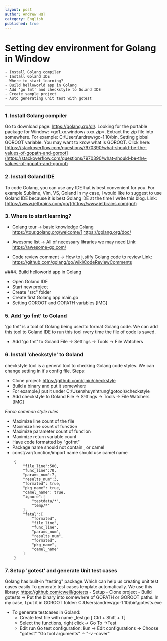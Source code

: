 ```yaml
---
layout: post
author: Andrew HQT
category: English
published: true
---
```

# Setting dev environment for Golang in Window

    - Install Golang compiler 
    - Install Goland IDE
    - Where to start learning?
    - Build helloworld app in Golang
    - Add 'go fmt' and checkstyle to Goland IDE
    - Create sample project 
    - Auto generating unit test with gotest


---

### 1. Install Golang compiler

Go to download page: https://golang.org/dl/.
Looking for the portable package for Window: <go1.xx.windows-xxx.zip>.
Extract the zip file into somewhere.
For example: C:\Users\andrew\go-1.10\bin.
Setting global GOROOT variable. You may want to know what is GOROOT.
Click here: [https://stackoverflow.com/questions/7970390/what-should-be-the-values-of-gopath-and-goroot](https://stackoverflow.com/questions/7970390/what-should-be-the-values-of-gopath-and-goroot)


### 2. Install Goland IDE

To code Golang, you can use any IDE that is best convenient for you. 
For example Sublime, Vim, VS, Goland
In my case, I would like to suggest to use Goland IDE because it is best Golang IDE at the time I write this blog.
Link: [https://www.jetbrains.com/go/](https://www.jetbrains.com/go/)
    
### 3. Where to start learning?

- Golang tour -> basic knowledge Golang 
      https://tour.golang.org/welcome/1
      https://golang.org/doc/

- Awesome list -> All of necessary libraries we may need
Link: https://awesome-go.com/

- Code review comment -> How to justify Golang code to review
Link: https://github.com/golang/go/wiki/CodeReviewComments
    
###4. Build helloworld app in Golang

- Open Goland IDE
- Start new project
- Create "src" folder
- Create first Golang app
  main.go
- Setting GOROOT and GOPATH variables
  [IMG]
    
    
### 5. Add 'go fmt' to Goland

'go fmt' is a tool of Golang being used to format Golang code. We can add this tool to Goland IDE to run this tool every time the file of code is saved. 

- Add 'go fmt' to Goland
    File -> Settings -> Tools -> File Watchers
              
### 6. Install 'checkstyle' to Goland
checkstyle tool is a general tool to checking Golang code styles. We can change setting in it's config file. 
Steps:
- Clone project: https://github.com/qiniu/checkstyle
- Build a binary and put it somewhere
- For example,I put it under C:\Users\huynhtrung\gotools\checkstyle
- Add checkstyle to Goland
      File -> Settings -> Tools -> File Watchers 
[IMG]

 *Force common style rules*
  - Maximize line count of the file
  - Maximize line count of function
  - Maximize parameter count of function
  - Maximize return variable count
  - Have code formatted by "gofmt"
  - Package name should not contain _ or camel
  - const/var/function/import name should use camel name



~~~
    {
        "file_line":500,
        "func_line":70,
        "params_num":7,
        "results_num":3,
        "formated": true,
        "pkg_name": true,
        "camel_name": true,
        "ignore":[
            "testdata/*",
            "temp/*"
        ],
        "fatal":[
            "formated",
            "file_line",
            "func_line",
            "params_num",
            "results_num",
            "formated",
            "pkg_name",
            "camel_name"
        ]
    }
  ~~~

### 7. Setup 'gotest' and generate Unit test cases

Golang has built-in "testing" package. Which can help us creating unit test cases easily
To generate test cases template automatically. We use this library:
https://github.com/cweill/gotests
    - Setup
    - Clone project
    - Build gotests
-> Put the binary into somewhere of GOPATH or GOROOT paths.
In my case, I put it in GOROOT folder: C:\Users\andrew\go-1.10\bin\gotests.exe

- To generate testcases in Goland:
    + Create test file with name <go filename>_test.go [ Ctrl + Shift + T]
    + Select the functions, right click -> Go To ->Test
    + Edit run Go test configuration:
            Run -> Edit configurations -> 
            Choose "gotest"
            "Go tool arguments" -> "-v -cover"

